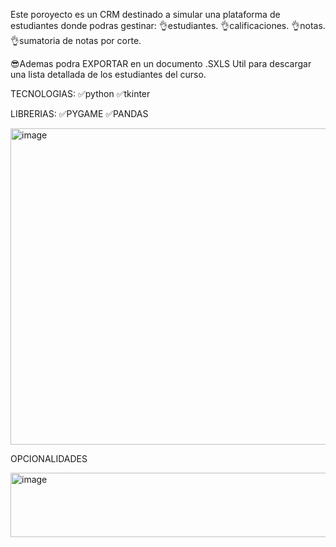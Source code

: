 Este poroyecto es un CRM destinado a simular una plataforma de estudiantes donde podras gestinar:
👌estudiantes.
👌calificaciones.
👌notas. 
👌sumatoria de notas por corte.

😎Ademas podra EXPORTAR en un documento .SXLS 
Util para descargar una lista detallada de los estudiantes del curso.  

TECNOLOGIAS:
✅python 
✅tkinter

LIBRERIAS:
✅PYGAME
✅PANDAS



<img width="1627" height="506" alt="image" src="https://github.com/user-attachments/assets/e59a42fa-c3c4-4542-a472-d1832cc5c174" />

OPCIONALIDADES 


<img width="1054" height="103" alt="image" src="https://github.com/user-attachments/assets/460f8659-ab19-4613-b79a-1515f844b3c8" />
